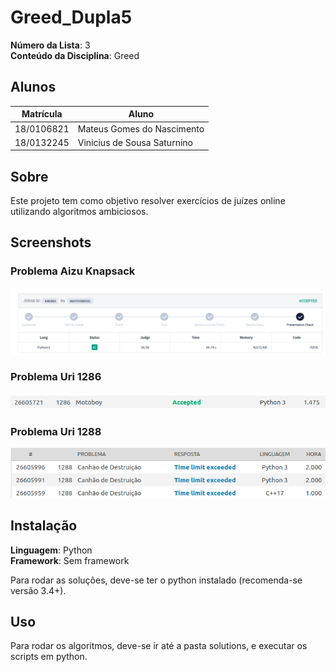 # Greed_Dupla5

**Número da Lista**: 3<br>
**Conteúdo da Disciplina**: Greed<br>

## Alunos
|Matrícula | Aluno |
| -- | -- |
| 18/0106821	  |  Mateus Gomes do Nascimento |
| 18/0132245	  |  Vinicius de Sousa Saturnino |

## Sobre 
Este projeto tem como objetivo resolver exercícios de juízes online utilizando algoritmos ambiciosos.

## Screenshots

### Problema Aizu Knapsack

![aizu kanpsack](./.github/aizu_knapsack.png)

### Problema Uri 1286

![1286](./.github/1286.png)

### Problema Uri 1288

![aizu kanpsack](./.github/1288.png)

## Instalação 
**Linguagem**: Python<br>
**Framework**: Sem framework<br>

Para rodar as soluções, deve-se ter o python instalado (recomenda-se versão 3.4+).

## Uso 
Para rodar os algoritmos, deve-se ir até a pasta solutions, e executar os scripts em python.




